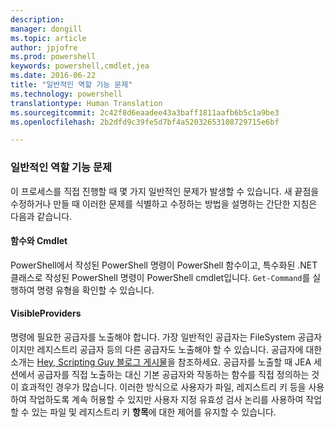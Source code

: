 ```yaml
---
description: 
manager: dongill
ms.topic: article
author: jpjofre
ms.prod: powershell
keywords: powershell,cmdlet,jea
ms.date: 2016-06-22
title: "일반적인 역할 기능 문제"
ms.technology: powershell
translationtype: Human Translation
ms.sourcegitcommit: 2c42f8d6eaadee43a3baff1811aafb6b5c1a9be3
ms.openlocfilehash: 2b2dfd9c39fe5d7bf4a52032653108729715e6bf

---
```


### 일반적인 역할 기능 문제
이 프로세스를 직접 진행할 때 몇 가지 일반적인 문제가 발생할 수 있습니다.
새 끝점을 수정하거나 만들 때 이러한 문제를 식별하고 수정하는 방법을 설명하는 간단한 지침은 다음과 같습니다.

#### 함수와 Cmdlet
PowerShell에서 작성된 PowerShell 명령이 PowerShell 함수이고,
특수화된 .NET 클래스로 작성된 PowerShell 명령이 PowerShell cmdlet입니다.
`Get-Command`를 실행하여 명령 유형을 확인할 수 있습니다.

#### VisibleProviders
명령에 필요한 공급자를 노출해야 합니다.
가장 일반적인 공급자는 FileSystem 공급자이지만 레지스트리 공급자 등의 다른 공급자도 노출해야 할 수 있습니다.
공급자에 대한 소개는 [Hey, Scripting Guy 블로그 게시물](http://blogs.technet.com/b/heyscriptingguy/archive/2015/04/20/find-and-use-windows-powershell-providers.aspx)을 참조하세요.
공급자를 노출할 때 JEA 세션에서 공급자를 직접 노출하는 대신 기본 공급자와 작동하는 함수를 직접 정의하는 것이 효과적인 경우가 많습니다.
이러한 방식으로 사용자가 파일, 레지스트리 키 등을 사용하여 작업하도록 계속 허용할 수 있지만 사용자 지정 유효성 검사 논리를 사용하여 작업할 수 있는 파일 및 레지스트리 키 **항목**에 대한 제어를 유지할 수 있습니다.




<!--HONumber=Sep16_HO3-->


